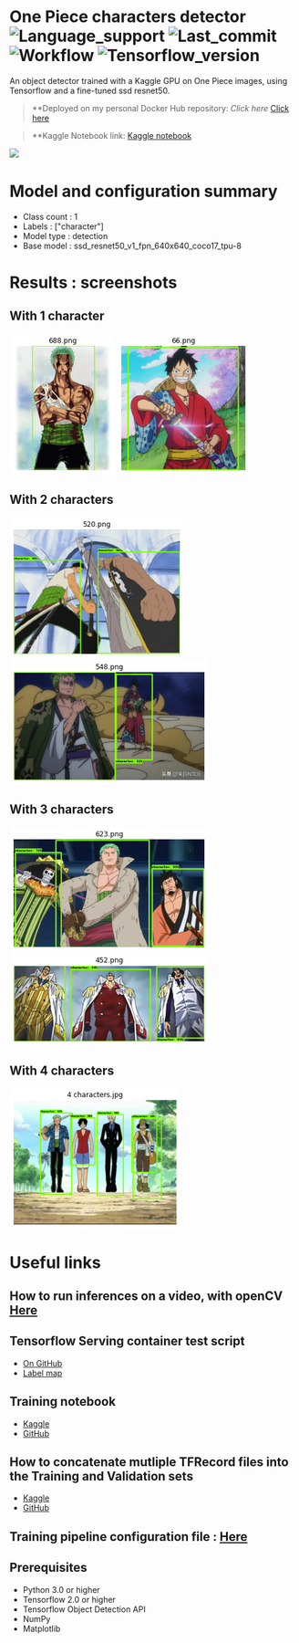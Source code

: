 # One Piece characters detector ![Language_support](https://img.shields.io/pypi/pyversions/Tensorflow) ![Last_commit](https://img.shields.io/github/last-commit/JustSecret123/Human-pose-estimation) ![Workflow](https://img.shields.io/github/workflow/status/JustSecret123/Human-pose-estimation/Pylint/main) ![Tensorflow_version](https://img.shields.io/badge/Tensorflow%20version-2.6.2-orange)

An object detector trained with a Kaggle GPU on One Piece images, using Tensorflow and a fine-tuned ssd resnet50. 

> **Deployed on my personal Docker Hub repository: *Click here* [Click here](https://hub.docker.com/repository/docker/ibrahimserouis/my-tensorflow-models)

> **Kaggle Notebook link:  [Kaggle notebook](https://www.kaggle.com/ibrahimserouis99/custom-object-detector-one-piece-characters)

<a href="https://www.linkedin.com/in/ibrahim-serouis-b05378181/">
  <img src="https://img.shields.io/badge/LinkedIn-Ibrahim%20Serouis-blue?link=http://left&link=http://right)"/>
</a>

# Model and configuration summary 

- Class count : 1
- Labels : ["character"]
- Model type : detection 
- Base model : ssd_resnet50_v1_fpn_640x640_coco17_tpu-8 

# Results : screenshots

## With 1 character

![First test](Screenshots/Results_1_character_1.PNG)
![Second test](Screenshots/Results_1_character_2.PNG)

## With 2 characters 

![First test](Screenshots/Results_2_characters_1.PNG)
![Second test](Screenshots/Results_2_characters_2_v2.PNG)


## With 3 characters 

![First test](Screenshots/Results_3_characters_1.PNG)
![Second test](Screenshots/Results_3_characters_2.PNG)

## With 4 characters

![First test](Screenshots/Results_4_characters.png)


# Useful links 

## How to run inferences on a video, with openCV [Here](Scripts/Predict_with_video.py)

## Tensorflow Serving container test script 
- [On GitHub](Scripts/Prediction_OP_detection_model.py)
- [Label map](Scripts/tf_label_map.pbtxt)

## Training notebook 

- [Kaggle](https://www.kaggle.com/ibrahimserouis99/custom-object-detector-one-piece-characters)
- [GitHub](Notebooks/custom-object-detector-one-piece-characters.ipynb)

## How to concatenate mutliple TFRecord files into the Training and Validation sets 

- [Kaggle](https://www.kaggle.com/ibrahimserouis99/generate-training-and-validation-records)
- [GitHub](Notebooks/generate-the-training-and-validation-tfrecords.ipynb)

## Training pipeline configuration file : [Here](Config/pipeline_batch_size_8.config)

## Prerequisites 

- Python 3.0 or higher 
- Tensorflow 2.0 or higher 
- Tensorflow Object Detection API
- NumPy
- Matplotlib
